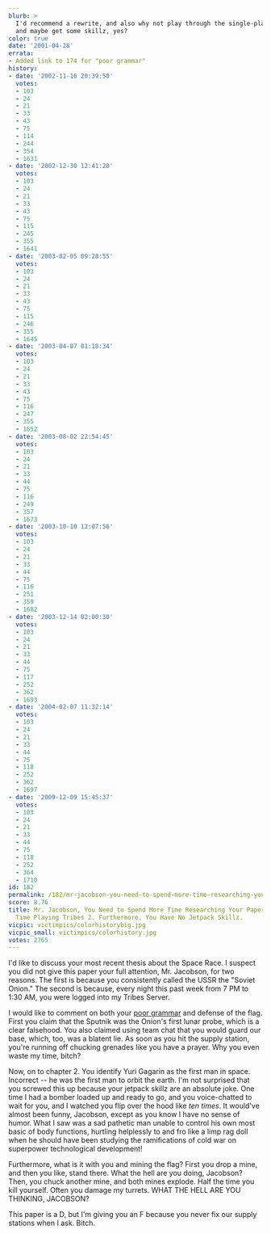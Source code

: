 ```yaml
---
blurb: >
  I'd recommend a rewrite, and also why not play through the single-player missions
  and maybe get some skillz, yes?
color: true
date: '2001-04-28'
errata:
- Added link to 174 for "poor grammar"
history:
- date: '2002-11-16 20:39:50'
  votes:
  - 103
  - 24
  - 21
  - 33
  - 43
  - 75
  - 114
  - 244
  - 354
  - 1631
- date: '2002-12-30 12:41:20'
  votes:
  - 103
  - 24
  - 21
  - 33
  - 43
  - 75
  - 115
  - 245
  - 355
  - 1641
- date: '2003-02-05 09:28:55'
  votes:
  - 103
  - 24
  - 21
  - 33
  - 43
  - 75
  - 115
  - 246
  - 355
  - 1645
- date: '2003-04-07 01:18:34'
  votes:
  - 103
  - 24
  - 21
  - 33
  - 43
  - 75
  - 116
  - 247
  - 355
  - 1652
- date: '2003-08-02 22:54:45'
  votes:
  - 103
  - 24
  - 21
  - 33
  - 44
  - 75
  - 116
  - 249
  - 357
  - 1673
- date: '2003-10-10 12:07:56'
  votes:
  - 103
  - 24
  - 21
  - 33
  - 44
  - 75
  - 116
  - 251
  - 359
  - 1682
- date: '2003-12-14 02:00:30'
  votes:
  - 103
  - 24
  - 21
  - 33
  - 44
  - 75
  - 117
  - 252
  - 362
  - 1693
- date: '2004-02-07 11:32:14'
  votes:
  - 103
  - 24
  - 21
  - 33
  - 44
  - 75
  - 118
  - 252
  - 362
  - 1697
- date: '2009-12-09 15:45:37'
  votes:
  - 103
  - 24
  - 21
  - 33
  - 44
  - 75
  - 118
  - 252
  - 364
  - 1710
id: 182
permalink: /182/mr-jacobson-you-need-to-spend-more-time-researching-your-papers-and-less-time-playing-tribes-2-furthermore-you-have-no-jetpack-skillz/
score: 8.76
title: Mr. Jacobson, You Need to Spend More Time Researching Your Papers and Less
  Time Playing Tribes 2. Furthermore, You Have No Jetpack Skillz.
vicpic: victimpics/colorhistorybig.jpg
vicpic_small: victimpics/colorhistory.jpg
votes: 2765
---
```


I'd like to discuss your most recent thesis about the Space Race. I
suspect you did not give this paper your full attention, Mr. Jacobson,
for two reasons. The first is because you consistently called the USSR
the "Soviet Onion." The second is because, every night this past week
from 7 PM to 1:30 AM, you were logged into my Tribes Server.

I would like to comment on both your [poor grammar](%ARTICLE[174]%)
and defense of the flag. First you claim that the Sputnik was the
Onion's first lunar probe, which is a clear falsehood. You also claimed
using team chat that you would guard our base, which, too, was a blatent
lie. As soon as you hit the supply station, you're running off chucking
grenades like you have a prayer. Why you even waste my time, bitch?

Now, on to chapter 2. You identify Yuri Gagarin as the first man in
space. Incorrect -- he was the first man to orbit the earth. I'm not
surprised that you screwed this up because your jetpack skillz are an
absolute joke. One time I had a bomber loaded up and ready to go, and
you voice-chatted to wait for you, and I watched you flip over the hood
like *ten times*. It would've almost been funny, Jacobson, except as you
know I have no sense of humor. What I saw was a sad pathetic man unable
to control his own most basic of body functions, hurtling helplessly to
and fro like a limp rag doll when he should have been studying the
ramifications of cold war on superpower technological development!

Furthermore, what is it with you and mining the flag? First you drop a
mine, and then you like, stand there. What the hell are you doing,
Jacobson? Then, you chuck another mine, and both mines explode. Half the
time you kill yourself. Often you damage my turrets. WHAT THE HELL ARE
YOU THINKING, JACOBSON?

This paper is a D, but I'm giving you an F because you never fix our
supply stations when I ask. Bitch.
